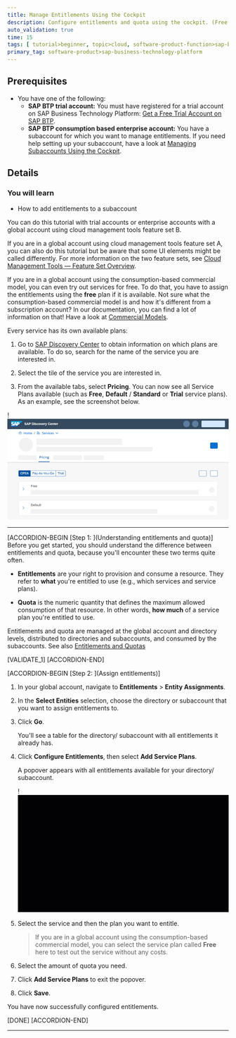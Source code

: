 ```yaml
---
title: Manage Entitlements Using the Cockpit
description: Configure entitlements and quota using the cockpit. (Free Tier ready)
auto_validation: true
time: 15
tags: [ tutorial>beginner, topic>cloud, software-product-function>sap-btp-cockpit, tutorial>free-tier]
primary_tag: software-product>sap-business-technology-platform
---
```


## Prerequisites
- You have one of the following:
    - **SAP BTP trial account:** You must have registered for a trial account on SAP Business Technology Platform: [Get a Free Trial Account on SAP BTP](hcp-create-trial-account).
    - **SAP BTP consumption based enterprise account:** You have a subaccount for which you want to manage entitlements. If you need help setting up your subaccount, have a look at [Managing Subaccounts Using the Cockpit](https://help.sap.com/viewer/65de2977205c403bbc107264b8eccf4b/Cloud/en-US/55d0b6d8b96846b8ae93b85194df0944.html).

## Details
### You will learn
- How to add entitlements to a subaccount

You can do this tutorial with trial accounts or enterprise accounts with a global account using cloud management tools feature set B.

If you are in a global account using cloud management tools feature set A, you can also do this tutorial but be aware that some UI elements might be called differently. For more information on the two feature sets, see [Cloud Management Tools — Feature Set Overview](https://help.sap.com/viewer/65de2977205c403bbc107264b8eccf4b/Cloud/en-US/caf4e4e23aef4666ad8f125af393dfb2.html).


If you are in a global account using the consumption-based commercial model, you can even try out services for free. To do that, you have to assign the entitlements using the **free** plan if it is available. Not sure what the consumption-based commercial model is and how it's different from a subscription account? In our documentation, you can find a lot of information on that! Have a look at [Commercial Models](https://help.sap.com/viewer/65de2977205c403bbc107264b8eccf4b/Cloud/en-US/263d40009a5a4237a62e8f5c05ee641e.html).

Every service has its own available plans:

1. Go to [SAP Discovery Center](https://discovery-center.cloud.sap/) to obtain information on which plans are available. To do so, search for the name of the service you are interested in.

2. Select the tile of the service you are interested in.

3. From the available tabs, select **Pricing**. You can now see all Service Plans available (such as **Free**, **Default** / **Standard** or **Trial** service plans). As an example, see the screenshot below.

!![Discovery Center](tutorial-instance-4-discovery-center.png)

---

[ACCORDION-BEGIN [Step 1: ](Understanding entitlements and quota)]
Before you get started, you should understand the difference between entitlements and quota, because you'll encounter these two terms quite often.

- **Entitlements** are your right to provision and consume a resource. They refer to **what** you're entitled to use (e.g., which services and service plans).

- **Quota** is the numeric quantity that defines the maximum allowed consumption of that resource. In other words, **how much** of a service plan you're entitled to use.

Entitlements and quota are managed at the global account and directory levels, distributed to directories and subaccounts, and consumed by the subaccounts. See also [Entitlements and Quotas](https://help.sap.com/viewer/65de2977205c403bbc107264b8eccf4b/Cloud/en-US/00aa2c23479d42568b18882b1ca90d79.html)


[VALIDATE_1]
[ACCORDION-END]

[ACCORDION-BEGIN [Step 2: ](Assign entitlements)]
1. In your global account, navigate to **Entitlements** > **Entity Assignments**.
2. In the **Select Entities** selection, choose the directory or subaccount that you want to assign entitlements to.
3. Click **Go**.

    You'll see a table for the directory/ subaccount with all entitlements it already has.
4. Click **Configure Entitlements**, then select **Add Service Plans**.

    A popover appears with all entitlements available for your directory/ subaccount.

    !![Configure Subaccount Entitlements](subaccounts.gif)

5. Select the service and then the plan you want to entitle.

    > If you are in a global account using the consumption-based commercial model, you can select the service plan called **Free** here to test out the service without any costs.

6. Select the amount of quota you need.
7. Click **Add Service Plans** to exit the popover.
8. Click **Save**.

  You have now successfully configured entitlements.

[DONE]
[ACCORDION-END]


---
